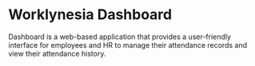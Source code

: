 # Worklynesia Dashboard

Dashboard is a web-based application that provides a user-friendly interface for employees and HR to manage their attendance records and view their attendance history.

